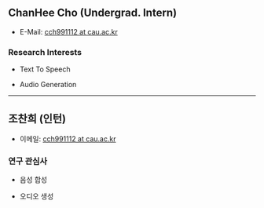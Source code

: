 ## ChanHee Cho (Undergrad. Intern)

- E-Mail: [cch991112 at cau.ac.kr](mailto:cch991112_at_cau.ac.kr)

### Research Interests

- Text To Speech

- Audio Generation

---
## 조찬희 (인턴)

- 이메일: [cch991112 at cau.ac.kr](mailto:cch991112_at_cau.ac.kr)

### 연구 관심사

- 음성 합성

- 오디오 생성
